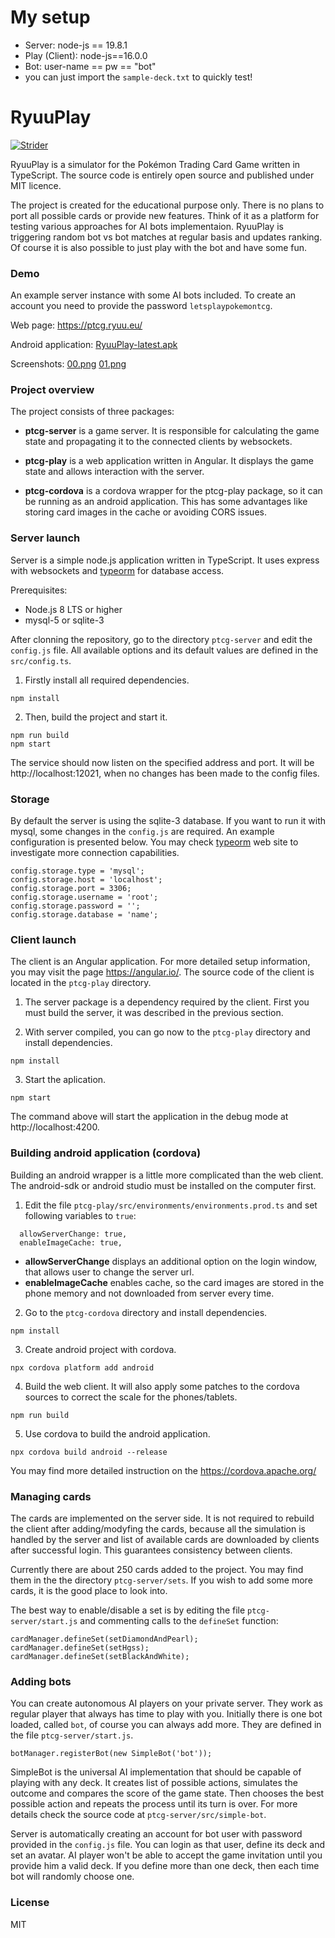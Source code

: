 # My setup
- Server: node-js == 19.8.1
- Play (Client): node-js==16.0.0
- Bot: user-name == pw == "bot"
- you can just import the `sample-deck.txt` to quickly test!


# RyuuPlay

[![Strider](https://strider.kuro.ryuu.eu/keeshii/ryuu-play/badge?branch=master)](https://strider.kuro.ryuu.eu/keeshii/ryuu-play/)

RyuuPlay is a simulator for the Pokémon Trading Card Game written in TypeScript. The source code is entirely open source and published under MIT licence.

The project is created for the educational purpose only. There is no plans to port all possible cards or provide new features.
Think of it as a platform for testing various approaches for AI bots implementaion. RyuuPlay is triggering random bot vs bot
matches at regular basis and updates ranking. Of course it is also possible to just play with the bot and have some fun.

### Demo

An example server instance with some AI bots included. To create an account you need to provide the password `letsplaypokemontcg`.

Web page:
https://ptcg.ryuu.eu/

Android application:
[RyuuPlay-latest.apk](https://ptcg.ryuu.eu/RyuuPlay-latest.apk)

Screenshots:
[00.png](https://github.com/keeshii/ryuu-play/raw/master/fastlane/metadata/android/en-US/images/phoneScreenshots/00.png)
[01.png](https://github.com/keeshii/ryuu-play/raw/master/fastlane/metadata/android/en-US/images/phoneScreenshots/01.png)

### Project overview

The project consists of three packages:

* **ptcg-server** is a game server. It is responsible for calculating the game state and propagating it to the connected clients by websockets.

* **ptcg-play** is a web application written in Angular. It displays the game state and allows interaction with the server.

* **ptcg-cordova** is a cordova wrapper for the ptcg-play package, so it can be running as an android application. This has some advantages like storing card images in the cache or avoiding CORS issues.

### Server launch

Server is a simple node.js application written in TypeScript. It uses express with websockets and [typeorm](https://typeorm.io/#/) for database access.

Prerequisites:
* Node.js 8 LTS or higher
* mysql-5 or sqlite-3

After clonning the repository, go to the directory `ptcg-server` and edit the `config.js` file. All available options and its default values are defined in the `src/config.ts`.

1. Firstly install all required dependencies.

```
npm install
```

2. Then, build the project and start it.

```
npm run build
npm start
```

The service should now listen on the specified address and port. It will be http://localhost:12021, when no changes has been made to the config files.

### Storage

By default the server is using the sqlite-3 database. If you want to run it with mysql, some changes in the `config.js` are required. An example configuration is presented below. You may check [typeorm](https://typeorm.io/#/) web site to investigate more connection capabilities.

```
config.storage.type = 'mysql';
config.storage.host = 'localhost';
config.storage.port = 3306;
config.storage.username = 'root';
config.storage.password = '';
config.storage.database = 'name';
```

### Client launch

The client is an Angular application. For more detailed setup information, you may visit the page https://angular.io/. The source code of the client is located in the `ptcg-play` directory.

1. The server package is a dependency required by the client. First you must build the server, it was described in the previous section.

2. With server compiled, you can go now to the `ptcg-play` directory and install dependencies.

```
npm install
```

3. Start the aplication.

```
npm start
```

The command above will start the application in the debug mode at http://localhost:4200.

### Building android application (cordova)

Building an android wrapper is a little more complicated than the web client. The android-sdk or android studio must be installed on the computer first.

1. Edit the file `ptcg-play/src/environments/environments.prod.ts` and set following variables to `true`:

```
  allowServerChange: true,
  enableImageCache: true,
```

* **allowServerChange** displays an additional option on the login window, that allows user to change the server url.
* **enableImageCache** enables cache, so the card images are stored in the phone memory and not downloaded from server every time.


2. Go to the `ptcg-cordova` directory and install dependencies.

```
npm install
```

3. Create android project with cordova.

```
npx cordova platform add android
```

4. Build the web client. It will also apply some patches to the cordova sources to correct the scale for the phones/tablets.

```
npm run build
```

5. Use cordova to build the android application.

```
npx cordova build android --release
```

You may find more detailed instruction on the https://cordova.apache.org/


### Managing cards

The cards are implemented on the server side. It is not required to rebuild the client after adding/modyfing the cards, because all the simulation is handled by the server and list of available cards are downloaded by clients after successful login. This guarantees consistency between clients.

Currently there are about 250 cards added to the project. You may find them in the the directory `ptcg-server/sets`. If you wish to add some more cards, it is the good place to look into.

The best way to enable/disable a set is by editing the file `ptcg-server/start.js` and commenting calls to the `defineSet` function:
```
cardManager.defineSet(setDiamondAndPearl);
cardManager.defineSet(setHgss);
cardManager.defineSet(setBlackAndWhite);
```

### Adding bots

You can create autonomous AI players on your private server. They work as regular player that always has time to play with you. Initially there is one bot loaded, called `bot`, of course you can always add more. They are defined in the file `ptcg-server/start.js`.

```
botManager.registerBot(new SimpleBot('bot'));
```

SimpleBot is the universal AI implementation that should be capable of playing with any deck. It creates list of possible actions, simulates the outcome and compares the score of the game state. Then chooses the best possible action and repeats the process until its turn is over. For more details check the source code at `ptcg-server/src/simple-bot`.

Server is automatically creating an account for bot user with password provided in the `config.js` file. You can login as that user, define its deck and set an avatar. AI player won't be able to accept the game invitation until you provide him a valid deck. If you define more than one deck, then each time bot will randomly choose one.

### License

MIT
